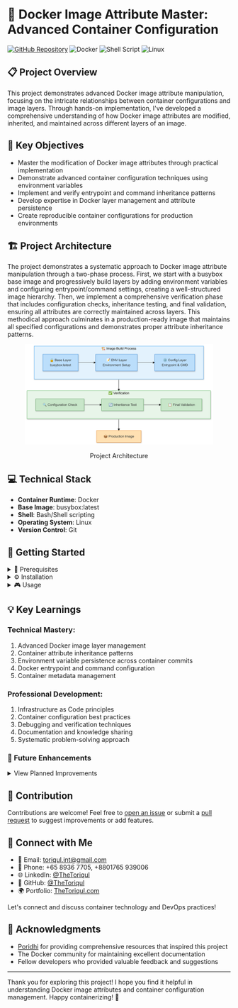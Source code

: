 # 🐳 Docker Image Attribute Master: Advanced Container Configuration

[![GitHub Repository](https://img.shields.io/badge/GitHub-docker--image--attributes-blue?style=flat&logo=github)](https://github.com/TheToriqul/docker-image-attributes)
![Docker](https://img.shields.io/badge/Docker-2496ED?style=flat&logo=docker&logoColor=white)
![Shell Script](https://img.shields.io/badge/Shell_Script-121011?style=flat&logo=gnu-bash&logoColor=white)
![Linux](https://img.shields.io/badge/Linux-FCC624?style=flat&logo=linux&logoColor=black)

## 📋 Project Overview

This project demonstrates advanced Docker image attribute manipulation, focusing on the intricate relationships between container configurations and image layers. Through hands-on implementation, I've developed a comprehensive understanding of how Docker image attributes are modified, inherited, and maintained across different layers of an image.

## 🎯 Key Objectives

- Master the modification of Docker image attributes through practical implementation
- Demonstrate advanced container configuration techniques using environment variables
- Implement and verify entrypoint and command inheritance patterns
- Develop expertise in Docker layer management and attribute persistence
- Create reproducible container configurations for production environments

## 🏗️ Project Architecture

The project demonstrates a systematic approach to Docker image attribute manipulation through a two-phase process. First, we start with a busybox base image and progressively build layers by adding environment variables and configuring entrypoint/command settings, creating a well-structured image hierarchy. Then, we implement a comprehensive verification phase that includes configuration checks, inheritance testing, and final validation, ensuring all attributes are correctly maintained across layers. This methodical approach culminates in a production-ready image that maintains all specified configurations and demonstrates proper attribute inheritance patterns.

<figure >
  <p align="center">
      <img src="./architecture.png" alt="project architecture" />
      <p align="center">Project Architecture</p> 
  </p>
</figure>

## 💻 Technical Stack

- **Container Runtime**: Docker
- **Base Image**: busybox:latest
- **Shell**: Bash/Shell scripting
- **Operating System**: Linux
- **Version Control**: Git

## 🚀 Getting Started

<details>
<summary>🐳 Prerequisites</summary>

- Docker Engine installed (version 20.10 or higher)
- Basic understanding of Docker commands
- Linux/Unix environment
- Git for version control

</details>

<details>
<summary>⚙️ Installation</summary>

1. Clone the repository:
   ```bash
   git clone https://github.com/TheToriqul/docker-image-attributes.git
   ```
2. Navigate to the project directory:
   ```bash
   cd docker-image-attributes
   ```

</details>

<details>
<summary>🎮 Usage</summary>

Follow the steps in the [reference-commands.md](reference-commands.md) file for detailed implementation instructions. The project demonstrates:

1. Creating containers with custom environment variables
2. Committing containers with modified attributes
3. Verifying attribute inheritance across image layers
4. Managing entrypoint and command configurations

</details>

## 💡 Key Learnings

### Technical Mastery:

1. Advanced Docker image layer management
2. Container attribute inheritance patterns
3. Environment variable persistence across container commits
4. Docker entrypoint and command configuration
5. Container metadata management

### Professional Development:

1. Infrastructure as Code principles
2. Container configuration best practices
3. Debugging and verification techniques
4. Documentation and knowledge sharing
5. Systematic problem-solving approach

### 🔄 Future Enhancements

<details>
<summary>View Planned Improvements</summary>

1. Implement multi-stage builds for attribute inheritance
2. Add support for Docker Compose configurations
3. Create automated testing for attribute verification
4. Develop CI/CD pipeline integration
5. Add volume and network attribute management
6. Implement secure credential handling

</details>

## 🙌 Contribution

Contributions are welcome! Feel free to [open an issue](https://github.com/TheToriqul/docker-image-attributes/issues) or submit a [pull request](https://github.com/TheToriqul/docker-image-attributes/pulls) to suggest improvements or add features.

## 📧 Connect with Me

- 📧 Email: toriqul.int@gmail.com
- 📱 Phone: +65 8936 7705, +8801765 939006
- 🌐 LinkedIn: [@TheToriqul](https://www.linkedin.com/in/thetoriqul/)
- 🐙 GitHub: [@TheToriqul](https://github.com/TheToriqul)
- 🌍 Portfolio: [TheToriqul.com](https://thetoriqul.com)

Let's connect and discuss container technology and DevOps practices!

## 👏 Acknowledgments

- [Poridhi](https://devops.poridhi.io/) for providing comprehensive resources that inspired this project
- The Docker community for maintaining excellent documentation
- Fellow developers who provided valuable feedback and suggestions

---

Thank you for exploring this project! I hope you find it helpful in understanding Docker image attributes and container configuration management. Happy containerizing! 🚀